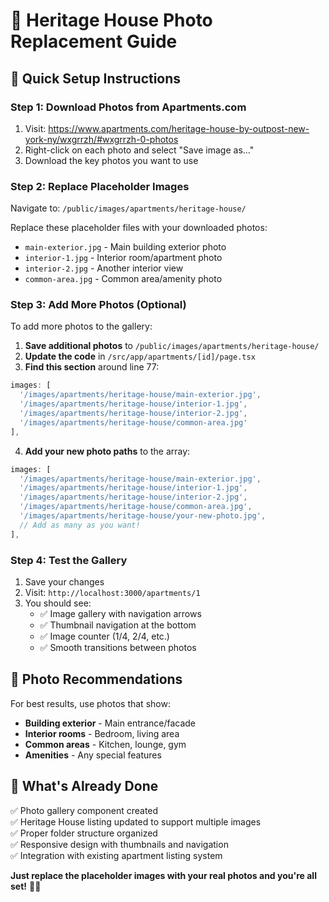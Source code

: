 # 📸 Heritage House Photo Replacement Guide

## 🎯 **Quick Setup Instructions**

### **Step 1: Download Photos from Apartments.com**
1. Visit: https://www.apartments.com/heritage-house-by-outpost-new-york-ny/wxgrrzh/#wxgrrzh-0-photos
2. Right-click on each photo and select "Save image as..."
3. Download the key photos you want to use

### **Step 2: Replace Placeholder Images**
Navigate to: `/public/images/apartments/heritage-house/`

Replace these placeholder files with your downloaded photos:
- `main-exterior.jpg` - Main building exterior photo
- `interior-1.jpg` - Interior room/apartment photo
- `interior-2.jpg` - Another interior view
- `common-area.jpg` - Common area/amenity photo

### **Step 3: Add More Photos (Optional)**
To add more photos to the gallery:

1. **Save additional photos** to `/public/images/apartments/heritage-house/`
2. **Update the code** in `/src/app/apartments/[id]/page.tsx`
3. **Find this section** around line 77:
```javascript
images: [
  '/images/apartments/heritage-house/main-exterior.jpg',
  '/images/apartments/heritage-house/interior-1.jpg',
  '/images/apartments/heritage-house/interior-2.jpg',
  '/images/apartments/heritage-house/common-area.jpg'
],
```
4. **Add your new photo paths** to the array:
```javascript
images: [
  '/images/apartments/heritage-house/main-exterior.jpg',
  '/images/apartments/heritage-house/interior-1.jpg',
  '/images/apartments/heritage-house/interior-2.jpg',
  '/images/apartments/heritage-house/common-area.jpg',
  '/images/apartments/heritage-house/your-new-photo.jpg',
  // Add as many as you want!
],
```

### **Step 4: Test the Gallery**
1. Save your changes
2. Visit: `http://localhost:3000/apartments/1`
3. You should see:
   - ✅ Image gallery with navigation arrows
   - ✅ Thumbnail navigation at the bottom
   - ✅ Image counter (1/4, 2/4, etc.)
   - ✅ Smooth transitions between photos

## 🎨 **Photo Recommendations**
For best results, use photos that show:
- **Building exterior** - Main entrance/facade
- **Interior rooms** - Bedroom, living area
- **Common areas** - Kitchen, lounge, gym
- **Amenities** - Any special features

## 🚀 **What's Already Done**
✅ Photo gallery component created  
✅ Heritage House listing updated to support multiple images  
✅ Proper folder structure organized  
✅ Responsive design with thumbnails and navigation  
✅ Integration with existing apartment listing system  

**Just replace the placeholder images with your real photos and you're all set!** 📱✨
